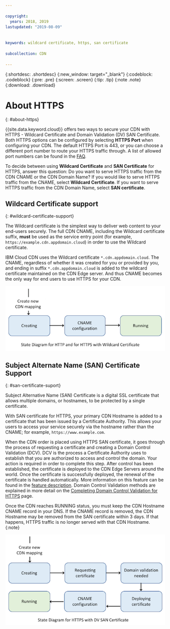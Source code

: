 ```yaml
---

copyright:
  years: 2018, 2019
lastupdated: "2019-08-09"


keywords: wildcard certificate, https, san certificate

subcollection: CDN

---
```


{:shortdesc: .shortdesc}
{:new_window: target="_blank"}
{:codeblock: .codeblock}
{:pre: .pre}
{:screen: .screen}
{:tip: .tip}
{:note .note}
{:download: .download}

# About HTTPS
{: #about-https}

{{site.data.keyword.cloud}} offers two ways to secure your CDN with HTTPS - Wildcard Certificate and Domain Validation (DV) SAN Certificate. Both HTTPS options can be configured by selecting **HTTPS Port** when configuring your CDN. The default HTTPS Port is 443, or you can choose a different port number to route your HTTPS traffic through. A list of allowed port numbers can be found in the [FAQ](/docs/infrastructure/CDN?topic=CDN-faqs#are-there-any-restrictions-on-what-http-and-https-port-numbers-are-allowed-for-akamai-).

To decide between using **Wildcard Certificate** and **SAN Certificate** for HTTPS, answer this question: Do you want to serve HTTPS traffic from the CDN CNAME or the CDN Domain Name? If you would like to serve HTTPS traffic from the CNAME, select **Wildcard Certificate**. If you want to serve HTTPS traffic from the CDN Domain Name, select **SAN certificate**.

## Wildcard Certificate support
{: #wildcard-certificate-support}

The Wildcard certificate is the simplest way to deliver web content to your end-users securely. The full CDN CNAME, including the Wildcard certificate suffix, **must** be used as the service entry point (for example, `https://example.cdn.appdomain.cloud`) in order to use the Wildcard certificate.

IBM Cloud CDN uses the Wildcard certificate `*.cdn.appdomain.cloud`. The CNAME, regardless of whether it was created for you or provided by you, and ending in suffix `*.cdn.appdomain.cloud` is added to the wildcard certificate maintained on the CDN Edge server. And thus CNAME becomes the only way for end users to use HTTPS for your CDN.

![Diagram for HTTP and Wildcard](images/state-diagram-wildcard.png)

## Subject Alternate Name (SAN) Certificate Support
{: #san-certificate-suport}

Subject Alternative Name (SAN) Certificate is a digital SSL certificate that allows multiple domains, or hostnames, to be protected by a single certificate.

With SAN certificate for HTTPS, your primary CDN Hostname is added to a certificate that has been issued by a Certificate Authority. This allows your users to access your service securely via the hostname rather than the CNAME; for example, `https://www.example.com`.

When the CDN order is placed using HTTPS SAN certificate, it goes through the process of requesting a certificate and creating a Domain Control Validation (DCV). DCV is the process a Certificate Authority uses to establish that you are authorized to access and control the domain. Your action is required in order to complete this step. After control has been established, the certificate is deployed to the CDN Edge Servers around the world. Once the certificate is successfully deployed, the renewal of the certificate is handled automatically. More information on this feature can be found in the [feature description](/docs/infrastructure/CDN?topic=CDN-feature-descriptions#https-protocol-support). Domain Control Validation methods are explained in more detail on the [Completing Domain Control Validation for HTTPS](/docs/infrastructure/CDN?topic=CDN-completing-domain-control-validation-for-https-with-dv-san#initial-steps-to-domain-control-validation) page.

Once the CDN reaches RUNNING status, you must keep the CDN Hostname CNAME record in your DNS. If the CNAME record is removed, the CDN Hostname may be removed from the SAN certificate within 3 days. If that happens, HTTPS traffic is no longer served with that CDN Hostname.
{:note}

![Diagram for HTTPS with SAN Cert](images/state-diagram-san.png)
